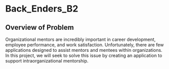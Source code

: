 # Back_Enders_B2

## Overview of Problem
Organizational mentors are incredibly important in career development, employee performance, and work satisfaction. Unfortunately, there are few applications designed to assist mentors and mentees within organizations. In this project, we will seek to solve this issue by creating an application to support intraorganizational mentorship. 
